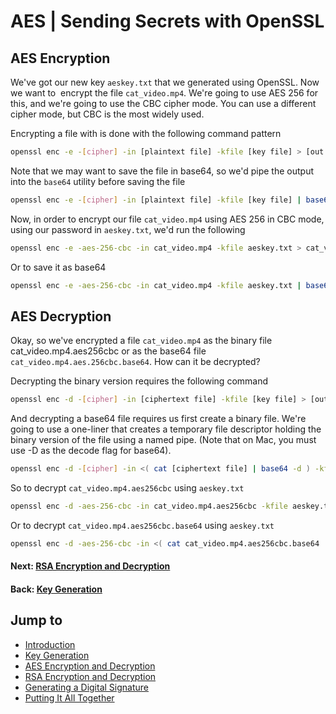 # AES | Sending Secrets with OpenSSL

## AES Encryption

We've got our new key `aeskey.txt` that we generated using OpenSSL. Now we want to  encrypt the file `cat_video.mp4`. We're going to use AES 256 for this, and we're going to use the CBC cipher mode. You can use a different cipher mode, but CBC is the most widely used.

Encrypting a file with is done with the following command pattern

```bash
openssl enc -e -[cipher] -in [plaintext file] -kfile [key file] > [out file]
```

Note that we may want to save the file in base64, so we'd pipe the output into the `base64` utility before saving the file

```bash
openssl enc -e -[cipher] -in [plaintext file] -kfile [key file] | base64 > [out file]
```

Now, in order to encrypt our file `cat_video.mp4` using AES 256 in CBC mode, using our password in `aeskey.txt`, we'd run the following

```bash
openssl enc -e -aes-256-cbc -in cat_video.mp4 -kfile aeskey.txt > cat_video.mp4.aes256cbc
```

Or to save it as base64

```bash
openssl enc -e -aes-256-cbc -in cat_video.mp4 -kfile aeskey.txt | base64 > cat_video.mp4.aes256cbc.base64
```

## AES Decryption

Okay, so we've encrypted a file `cat_video.mp4` as the binary file cat_video.mp4.aes256cbc or as the base64 file `cat_video.mp4.aes.256cbc.base64`. How can it be decrypted?

Decrypting the binary version requires the following command

```bash
openssl enc -d -[cipher] -in [ciphertext file] -kfile [key file] > [out file]
```

And decrypting a base64 file requires us first create a binary file. We're going to use a one-liner that creates a temporary file descriptor holding the binary version of the file using a named pipe. (Note that on Mac, you must use -D as the decode flag for base64).

```bash
openssl enc -d -[cipher] -in <( cat [ciphertext file] | base64 -d ) -kfile [key file] > [out file]
```

So to decrypt `cat_video.mp4.aes256cbc` using `aeskey.txt`

```bash
openssl enc -d -aes-256-cbc -in cat_video.mp4.aes256cbc -kfile aeskey.txt > cat_video.mp4
```

Or to decrypt `cat_video.mp4.aes256cbc.base64` using `aeskey.txt`

```bash
openssl enc -d -aes-256-cbc -in <( cat cat_video.mp4.aes256cbc.base64 | base64 -d) -kfile aeskey.txt > cat_video.mp4
```

#### Next: [RSA Encryption and Decryption](../../../posts/crypto/sending-secrets-rsa-crypto)

#### Back: [Key Generation](../../../posts/crypto/sending-secrets-key-generation)

## Jump to

* [Introduction](../../../posts/crypto/sending-secrets-getting-started)
* [Key Generation](../../../posts/crypto/sending-secrets-key-generation)
* [AES Encryption and Decryption](../../../posts/crypto/sending-secrets-aes-crypto)
* [RSA Encryption and Decryption](../../../posts/crypto/sending-secrets-rsa-crypto)
* [Generating a Digital Signature](../../../posts/crypto/sending-secrets-signatures)
* [Putting It All Together](../../../posts/crypto/sending-secrets-summary)
